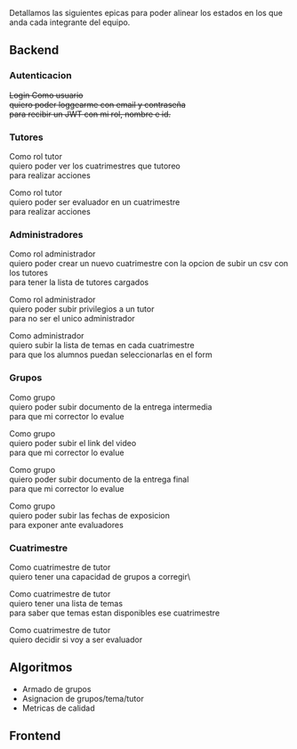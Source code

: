 Detallamos las siguientes epicas para poder alinear los estados en los que anda cada integrante del equipo.

## Backend

### Autenticacion
~~Login
Como usuario\
quiero poder loggearme con email y contraseña\
para recibir un JWT con mi rol, nombre e id.~~

### Tutores
Como rol tutor\
quiero poder ver los cuatrimestres que tutoreo\
para realizar acciones

Como rol tutor\
quiero poder ser evaluador en un cuatrimestre\
para realizar acciones

### Administradores
Como rol administrador\
quiero poder crear un nuevo cuatrimestre con la opcion de subir un csv con los tutores\
para tener la lista de tutores cargados

Como rol administrador\
quiero poder subir privilegios a un tutor\
para no ser el unico administrador

Como administrador\
quiero subir la lista de temas en cada cuatrimestre\
para que los alumnos puedan seleccionarlas en el form

### Grupos
Como grupo\
quiero poder subir documento de la entrega intermedia\
para que mi corrector lo evalue

Como grupo\
quiero poder subir el link del video\
para que mi corrector lo evalue

Como grupo\
quiero poder subir documento de la entrega final\
para que mi corrector lo evalue

Como grupo\
quiero poder subir las fechas de exposicion\
para exponer ante evaluadores

### Cuatrimestre
Como cuatrimestre de tutor\
quiero tener una capacidad de grupos a corregir\

Como cuatrimestre de tutor\
quiero tener una lista de temas\
para saber que temas estan disponibles ese cuatrimestre

Como cuatrimestre de tutor\
quiero decidir si voy a ser evaluador


## Algoritmos

- Armado de grupos
- Asignacion de grupos/tema/tutor
- Metricas de calidad

## Frontend
